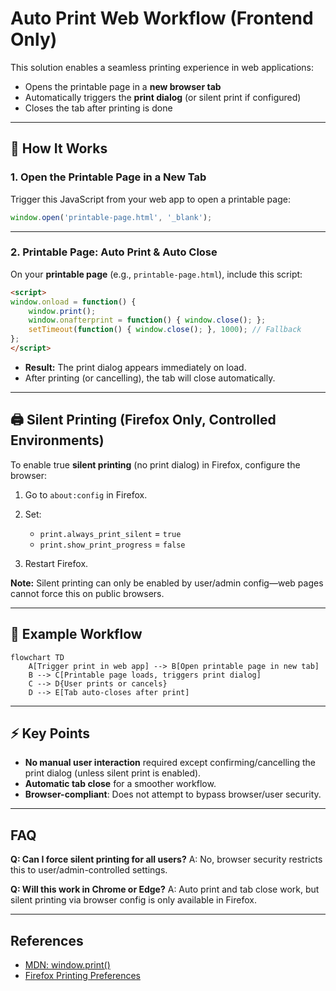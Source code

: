 # Auto Print Web Workflow (Frontend Only)

This solution enables a seamless printing experience in web applications:

* Opens the printable page in a **new browser tab**
* Automatically triggers the **print dialog** (or silent print if configured)
* Closes the tab after printing is done

---

## 🚀 How It Works

### 1. **Open the Printable Page in a New Tab**

Trigger this JavaScript from your web app to open a printable page:

```javascript
window.open('printable-page.html', '_blank');
```

---

### 2. **Printable Page: Auto Print & Auto Close**

On your **printable page** (e.g., `printable-page.html`), include this script:

```html
<script>
window.onload = function() {
    window.print();
    window.onafterprint = function() { window.close(); };
    setTimeout(function() { window.close(); }, 1000); // Fallback
};
</script>
```

* **Result:** The print dialog appears immediately on load.
* After printing (or cancelling), the tab will close automatically.

---

## 🖨️ Silent Printing (Firefox Only, Controlled Environments)

To enable true **silent printing** (no print dialog) in Firefox, configure the browser:

1. Go to `about:config` in Firefox.
2. Set:

   * `print.always_print_silent` = `true`
   * `print.show_print_progress` = `false`
3. Restart Firefox.

**Note:**
Silent printing can only be enabled by user/admin config—web pages cannot force this on public browsers.

---

## 📝 Example Workflow

```mermaid
flowchart TD
    A[Trigger print in web app] --> B[Open printable page in new tab]
    B --> C[Printable page loads, triggers print dialog]
    C --> D{User prints or cancels}
    D --> E[Tab auto-closes after print]
```

---

## ⚡ Key Points

* **No manual user interaction** required except confirming/cancelling the print dialog (unless silent print is enabled).
* **Automatic tab close** for a smoother workflow.
* **Browser-compliant**: Does not attempt to bypass browser/user security.

---

## FAQ

**Q: Can I force silent printing for all users?**
A: No, browser security restricts this to user/admin-controlled settings.

**Q: Will this work in Chrome or Edge?**
A: Auto print and tab close work, but silent printing via browser config is only available in Firefox.

---

## References

* [MDN: window.print()](https://developer.mozilla.org/en-US/docs/Web/API/Window/print)
* [Firefox Printing Preferences](https://searchfox.org/mozilla-central/source/modules/libpref/init/all.js#13931)
